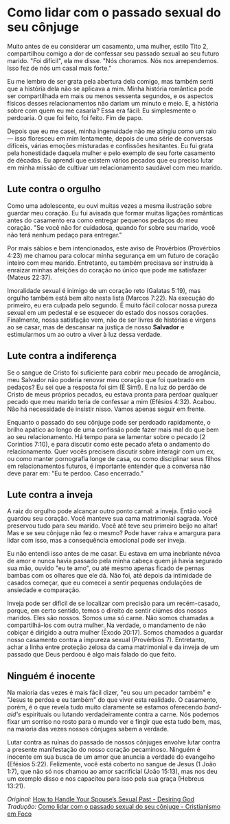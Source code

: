 # Como lidar com o passado sexual do seu cônjuge

Muito antes de eu considerar um casamento, uma mulher, estilo Tito 2, compartilhou comigo a dor de confessar seu passado sexual ao seu futuro marido. "Foi difícil", ela me disse. "Nós choramos. Nós nos arrependemos. Isso fez de nós um casal mais forte."

Eu me lembro de ser grata pela abertura dela comigo, mas também senti que a história dela não se aplicava a mim. Minha história romântica pode ser compartilhada em mais ou menos sessenta segundos, e os aspectos físicos desses relacionamentos não dariam um minuto e meio. E, a história sobre com quem eu me casaria? Essa era fácil: Eu simplesmente o perdoaria. O que foi feito, foi feito. Fim de papo.

Depois que eu me casei, minha ingenuidade não me atingiu como um raio — isso floresceu em mim lentamente, depois de uma série de conversas difíceis, várias emoções misturadas e confissões hesitantes. Eu fui grata pela honestidade daquela mulher e pelo exemplo de seu forte casamento de décadas. Eu aprendi que existem vários pecados que eu preciso lutar em minha missão de cultivar um relacionamento saudável com meu marido.

## Lute contra o orgulho

Como uma adolescente, eu ouvi muitas vezes a mesma ilustração sobre guardar meu coração. Eu fui avisada que formar muitas ligações românticas antes do casamento era como entregar pequenos pedaços do meu coração. "Se você não for cuidadosa, quando for sobre seu marido, você não terá nenhum pedaço para entregar."

Por mais sábios e bem intencionados, este aviso de Provérbios (Provérbios 4:23) me chamou para colocar minha segurança em um futuro de coração inteiro com meu marido. Entretanto, eu também precisava ser instruída à enraizar minhas afeições do coração no único que pode me satisfazer (Mateus 22:37).

Imoralidade sexual é inimigo de um coração reto (Galatas 5:19), mas orgulho também está bem alto nesta lista (Marcos 7:22). Na execução do primeiro, eu era culpada pelo segundo. É muito fácil colocar nossa pureza sexual em um pedestal e se esquecer do estado dos nossos corações. Finalmente, nossa satisfação vem, não de ser livres de histórias e virgens ao se casar, mas de descansar na justiça de nosso **Salvador** e estimularmos um ao outro a viver à luz dessa verdade.

## Lute contra a indiferença

Se o sangue de Cristo foi suficiente para cobrir meu pecado de arrogância, meu Salvador não poderia renovar meu coração que foi quebrado em pedaços? Eu sei que a resposta foi sim (É Sim!). E na luz do perdão de Cristo de meus próprios pecados, eu estava pronta para perdoar qualquer pecado que meu marido teria de confessar a mim (Efésios 4:32). Acabou. Não há necessidade de insistir nisso. Vamos apenas seguir em frente.
    
Enquanto o passado do seu cônjuge pode ser perdoado rapidamente, o brilho apático ao longo de uma confissão pode fazer mais mal do que bem ao seu relacionamento. Há tempo para se lamentar sobre o pecado (2 Coríntios 7:10), e para discutir como este pecado afeta o andamento do relacionamento. Quer vocês precisem discutir sobre interagir com um ex, ou como manter pornografia longe de casa, ou como disciplinar seus filhos em relacionamentos futuros, é importante entender que a conversa não deve parar em: "Eu te perdoo. Caso encerrado."

## Lute contra a inveja

A raiz do orgulho pode alcançar outro ponto carnal: a inveja. Então você guardou seu coração. Você manteve sua cama matrimonial sagrada. Você preservou tudo para seu marido. Você até teve seu primeiro beijo no altar! Mas e se seu cônjuge não fez o mesmo? Pode haver raiva e amargura para lidar com isso, mas a consequência emocional pode ser inveja.

Eu não entendi isso antes de me casar. Eu estava em uma inebriante névoa de amor e nunca havia passado pela minha cabeça quem já havia segurado sua mão, ouvido "eu te amo", ou até mesmo apenas ficado de pernas bambas com os olhares que ele dá. Não foi, até depois da intimidade de casados começar, que eu comecei a sentir pequenas ondulações de ansiedade e comparação.

Inveja pode ser difícil de se localizar com precisão para um recém-casado, porque, em certo sentido, temos o direito de sentir ciúmes dos nossos maridos. Eles são nossos. Somos uma só carne. Não somos chamadas a compartilhá-los com outra mulher. Na verdade, o mandamento de não cobiçar é dirigido a outra mulher (Êxodo 20:17). Somos chamados a guardar nosso casamento contra a impureza sexual (Provérbios 7). Entretanto, achar a linha entre proteção zelosa da cama matrimonial e da inveja de um passado que Deus perdoou é algo mais falado do que feito.

## Ninguém é inocente

Na maioria das vezes é mais fácil dizer, "eu sou um pecador também" e "Jesus te perdoa e eu também" do que viver esta realidade. O casamento, porém, é o que revela tudo muito claramente se estamos oferecendo *band-aid's* espirituais ou lutando verdadeiramente contra a carne. Nós podemos fixar um sorriso no rosto para o mundo ver e fingir que esta tudo bem, mas, na maioria das vezes nossos cônjuges sabem a verdade.

Lutar contra as ruínas do passado de nossos cônjuges envolve lutar contra a presente manifestação do nosso coração pecaminoso. Ninguém é inocente em sua busca de um amor que anuncia a verdade do evangelho (Efésios 5:22). Felizmente, você está coberto no sangue de Jesus (1 João 1:7), que não só nos chamou ao amor sacrificial (João 15:13), mas nos deu um exemplo disso e nos capacitou para isso pela sua graça (Hebreus 13:21).

*Original:* [How to Handle Your Spouse’s Sexual Past - Desiring God](http://www.desiringgod.org/articles/how-to-handle-your-spouse-s-sexual-past)
*Tradução:* [Como lidar com o passado sexual do seu cônjuge - Cristianismo em Foco](http://cristianismoemfoco.com.br/como-lidar-com-o-passado-sexual-do-seu-conjuge)
